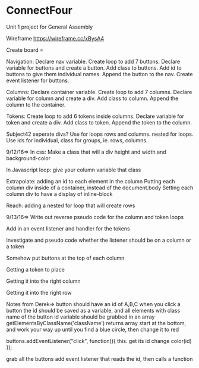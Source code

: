 # ConnectFour
Unit 1 project for General Assembly

Wireframe
https://wireframe.cc/xBysA4

Create board =

Navigation:
Declare nav variable.
Create loop to add 7 buttons.
Declare variable for buttons and create a button.
Add class to buttons.
Add id to buttons to give them individual names.
Append the button to the nav.
Create event listener for buttons.

Columns:
Declare container variable.
Create loop to add 7 columns.
Declare variable for column and create a div.
Add class to column.
Append the column to the container.

Tokens:
Create loop to add 6 tokens inside columns.
Declare variable for token and create a div.
Add class to token.
Append the token to the column.

Subject42 seperate divs? Use for loops
rows and columns. nested for loops.
Use ids for individual, class for groups, ie. rows, columns.

9/12/16=>
In css:
Make a class that will a div height and width and background-color

In Javascript loop:
give your column variable that class

Extrapolate:
adding an id to each element in the column
Putting each column div inside of a container, instead of the document.body
Setting each column div to have a display of inline-block

Reach:
adding a nested for loop that will create rows

9/13/16=>
Write out reverse pseudo code for the column and token loops

Add in an event listener and handler for the tokens

Investigate and pseudo code whether the listener should be on a column or a token

Somehow put buttons at the top of each column

Getting a token to place

Getting it into the right column

Getting it into the right row

Notes from Derek=>
button should have an id of A,B,C
when you click a button the id should be saved as a variable,
and all elements with class name of the button id variable  should be grabbed in an array
getElementsByClassName('className') returns array
start at the bottom, and work your way up until you find
a blue circle, then change it to red

buttons.addEventListener("click", function(){
  this. get its id
  change color(id)
});

grab all the buttons
add event listener that reads the id, then calls a function

